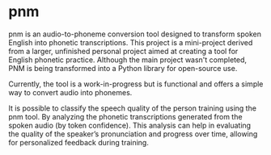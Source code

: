 # pnm

pnm is an audio-to-phoneme conversion tool designed to transform spoken English into phonetic transcriptions. This project is a mini-project derived from a larger, unfinished personal project aimed at creating a tool for English phonetic practice. Although the main project wasn't completed, PNM is being transformed into a Python library for open-source use.

Currently, the tool is a work-in-progress but is functional and offers a simple way to convert audio into phonemes.

It is possible to classify the speech quality of the person training using the pnm tool. By analyzing the phonetic transcriptions generated from the spoken audio (by token confidence). This analysis can help in evaluating the quality of the speaker’s pronunciation and progress over time, allowing for personalized feedback during training. 